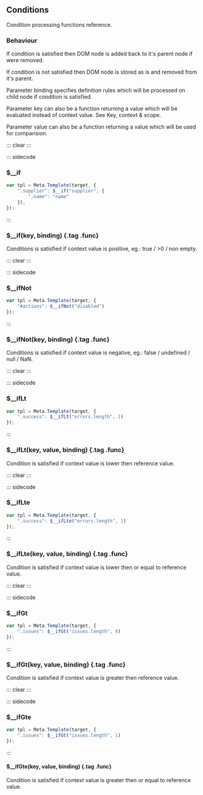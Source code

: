## Conditions

Condition processing functions reference.

### Behaviour

If condition is satisfied then DOM node is added back to it's parent node if were removed.

If condition is not satisfied then DOM node is stored as is and removed from it's parent.

Parameter binding specifies definition rules which will be processed on child node if condition is satisfied.

Parameter key can also be a function returning a value which will be evaluated instead of context value. See Key, context & scope.

Parameter value can also be a function returning a value which will be used for comparision.

::: clear :::

::: sidecode
### $__if

```javascript
var tpl = Meta.Template(target, {
    ".supplier": $__if("supplier", {
        ".name": "name"
    }),
});
```
:::

### $__if(key, binding) {.tag .func}

Conditions is satisfied if context value is positive, eg.: true / >0 / non empty.

::: clear :::

::: sidecode
### $__ifNot

```javascript
var tpl = Meta.Template(target, {
    "#actions": $__ifNot("disabled")
});
```
:::

### $__ifNot(key, binding) {.tag .func}

Conditions is satisfied if context value is negative, eg.: false / undefined / null / NaN.

::: clear :::

::: sidecode
### $__ifLt

```javascript
var tpl = Meta.Template(target, {
    ".success": $__ifLt("errors.length", 1)
});
```
:::

### $__ifLt(key, value, binding) {.tag .func}

Condition is satisfied if context value is lower then reference value.

::: clear :::

::: sidecode
### $__ifLte

```javascript
var tpl = Meta.Template(target, {
    ".success": $__ifLte("errors.length", 1)
});
```
:::

### $__ifLte(key, value, binding) {.tag .func}

Condition is satisfied if context value is lower then or equal to reference value.

::: clear :::

::: sidecode
### $__ifGt

```javascript
var tpl = Meta.Template(target, {
    ".issues": $__ifGt("issues.length", 0)
});
```
:::

### $__ifGt(key, value, binding) {.tag .func}

Condition is satisfied if context value is greater then reference value.

::: clear :::

::: sidecode
### $__ifGte

```javascript
var tpl = Meta.Template(target, {
    ".issues": $__ifGt("issues.length", 1)
});
```
:::

#### $__ifGte(key, value, binding) {.tag .func}

Condition is satisfied if context value is greater then or equal to reference value.